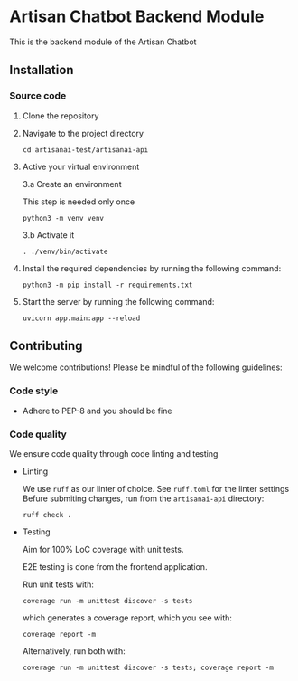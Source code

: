 # Artisan Chatbot Backend Module
This is the backend module of the Artisan Chatbot


## Installation

### Source code
1. Clone the repository
2. Navigate to the project directory
    ```shell
    cd artisanai-test/artisanai-api
    ```

3. Active your virtual environment
    
    3.a Create an environment

    This step is needed only once
    ```shell
    python3 -m venv venv
    ```

    3.b Activate it
    ```shell
    . ./venv/bin/activate
    ```

3. Install the required dependencies by running the following command:
    ```shell
    python3 -m pip install -r requirements.txt
    ```

4. Start the server by running the following command:
    ```shell
    uvicorn app.main:app --reload
    ```

## Contributing

We welcome contributions!
Please be mindful of the following guidelines:

### Code style
* Adhere to PEP-8 and you should be fine

### Code quality
We ensure code quality through code linting and testing

* Linting

    We use `ruff` as our linter of choice.
    See `ruff.toml` for the linter settings
    Befure submiting changes, run from the `artisanai-api` directory:
    ```shell
    ruff check .
    ```

* Testing

    Aim for 100% LoC coverage with unit tests.

    E2E testing is done from the frontend application.

    Run unit tests with:
    ```shell
    coverage run -m unittest discover -s tests
    ```

    which generates a coverage report, which you see with:
    ```shell
    coverage report -m
    ```

    Alternatively, run both with:
    ```shell
    coverage run -m unittest discover -s tests; coverage report -m
    ```

